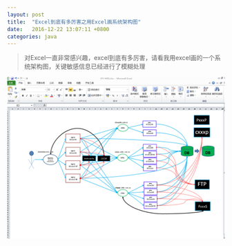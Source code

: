 ```yaml
---
layout: post
title:  "Excel到底有多厉害之用Excel画系统架构图"
date:	2016-12-22 13:07:11 +0800
categories: java
---
```


> 对Excel一直非常感兴趣，excel到底有多厉害，请看我用excel画的一个系统架构图，关键敏感信息已经进行了模糊处理

![](/image/excelJia.PNG)